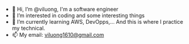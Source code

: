- 👋 Hi, I’m @viluong, I'm a software engineer
- 👀 I’m interested in coding and some interesting things
- 🌱 I’m currently learning AWS, DevOpps,... And this is where I practice my technical.
- 📫 My email: viluong1610@gmail.com

<!---
viluong/viluong is a ✨ special ✨ repository because its `README.md` (this file) appears on your GitHub profile.
You can click the Preview link to take a look at your changes.
--->
